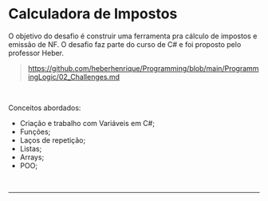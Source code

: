 # Calculadora de Impostos
O objetivo do desafio é construir uma ferramenta pra cálculo de impostos e emissão de NF. O desafio faz parte do curso de C# e foi proposto pelo professor Heber.
> https://github.com/heberhenrique/Programming/blob/main/ProgrammingLogic/02_Challenges.md

<br>

Conceitos abordados:
- Criação e trabalho com Variáveis em C#;
- Funções;
- Laços de repetição;
- Listas;
- Arrays;
- POO;

<br>

---

